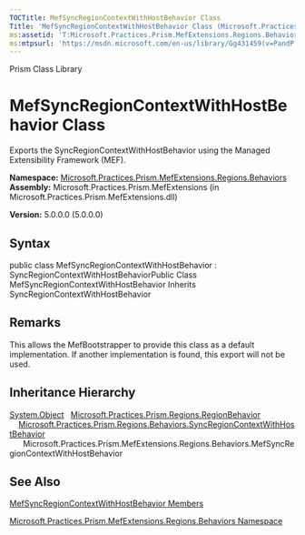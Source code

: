 ```yaml
---
TOCTitle: MefSyncRegionContextWithHostBehavior Class
Title: 'MefSyncRegionContextWithHostBehavior Class (Microsoft.Practices.Prism.MefExtensions.Regions.Behaviors)'
ms:assetid: 'T:Microsoft.Practices.Prism.MefExtensions.Regions.Behaviors.MefSyncRegionContextWithHostBehavior'
ms:mtpsurl: 'https://msdn.microsoft.com/en-us/library/Gg431459(v=PandP.50)'
---
```


Prism Class Library

MefSyncRegionContextWithHostBehavior Class
==========================================

Exports the SyncRegionContextWithHostBehavior using the Managed Extensibility Framework (MEF).

**Namespace:** [Microsoft.Practices.Prism.MefExtensions.Regions.Behaviors](https://msdn.microsoft.com/n:microsoft.practices.prism.mefextensions.regions.behaviors)
**Assembly:** Microsoft.Practices.Prism.MefExtensions (in Microsoft.Practices.Prism.MefExtensions.dll)

**Version:** 5.0.0.0 (5.0.0.0)

## Syntax


public class MefSyncRegionContextWithHostBehavior : SyncRegionContextWithHostBehaviorPublic Class MefSyncRegionContextWithHostBehavior Inherits SyncRegionContextWithHostBehavior

Remarks
-------

<span id="remarksToggle"></span> This allows the MefBootstrapper to provide this class as a default implementation. If another implementation is found, this export will not be used.

Inheritance Hierarchy
---------------------

<span id="familyToggle"></span>[System.Object](http://msdn.microsoft.com/en-us/library/e5kfa45b)
  [Microsoft.Practices.Prism.Regions.RegionBehavior](https://msdn.microsoft.com/t:microsoft.practices.prism.regions.regionbehavior)
    [Microsoft.Practices.Prism.Regions.Behaviors.SyncRegionContextWithHostBehavior](https://msdn.microsoft.com/t:microsoft.practices.prism.regions.behaviors.syncregioncontextwithhostbehavior)
      Microsoft.Practices.Prism.MefExtensions.Regions.Behaviors.MefSyncRegionContextWithHostBehavior

See Also
--------


[MefSyncRegionContextWithHostBehavior Members](https://msdn.microsoft.com/allmembers.t:microsoft.practices.prism.mefextensions.regions.behaviors.mefsyncregioncontextwithhostbehavior)

[Microsoft.Practices.Prism.MefExtensions.Regions.Behaviors Namespace](https://msdn.microsoft.com/n:microsoft.practices.prism.mefextensions.regions.behaviors)
